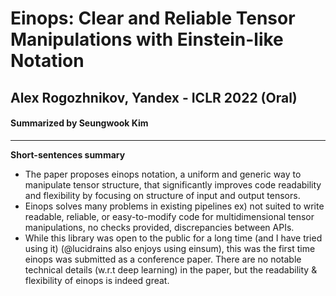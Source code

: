 # Einops: Clear and Reliable Tensor Manipulations with Einstein-like Notation 
## Alex Rogozhnikov, Yandex - ICLR 2022 (Oral)
#### Summarized by Seungwook Kim
---

**Short-sentences summary**
* The paper proposes einops notation, a uniform and generic way to manipulate tensor structure, that significantly improves code readability and flexibility by focusing on structure of input and output tensors.
* Einops solves many problems in existing pipelines ex) not suited to write readable, reliable, or easy-to-modify code for multidimensional tensor manipulations, no checks provided, discrepancies between APIs. 
* While this library was open to the public for a long time (and I have tried using it) (@lucidrains also enjoys using einsum), this was the first time einops was submitted as a conference paper. There are no notable technical details (w.r.t deep learning) in the paper, but the readability & flexibility of einops is indeed great.
